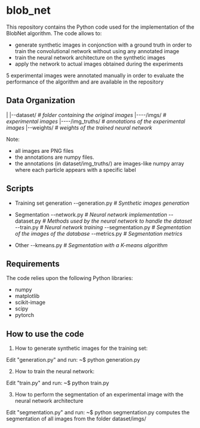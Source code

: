 # blob_net

This repository contains the Python code used for the implementation of the BlobNet algorithm. The code allows to:

- generate synthetic images in conjonction with a ground truth in order to train the convolutional network without using any annotated image
- train the neural network architecture on the synthetic images
- apply the network to actual images obtained during the experiments

5 experimental images were annotated manually in order to evaluate the performance of the algorithm and are available in the repository


Data Organization
-----------------
|
|--dataset/        *# folder containing the original images*
|----/imgs/        *# experimental images*
|----/img_truths/  *# annotations of the experimental images*
|--weights/        *# weights of the trained neural network*

Note:

- all images are PNG files
- the annotations are numpy files.
- the annotations (in dataset/img_truths/) are images-like numpy array where 
  each particle appears with a specific label


Scripts
-----------------

- Training set generation
--generation.py    *# Synthetic images generation*

- Segmentation
--network.py       *# Neural network implementation*
--dataset.py       *# Methods used by the neural network to handle the dataset*
--train.py         *# Neural network training*
--segmentation.py  *# Segmentation of the images of the database*
--metrics.py       *# Segmentation metrics*

- Other
--kmeans.py        *# Segmentation with a K-means algorithm*



Requirements
---------------------------
The code relies upon the following Python libraries:
- numpy
- matplotlib
- scikit-image
- scipy
- pytorch


How to use the code
-------------------

1. How to generate synthetic images for the training set:

Edit "generation.py" and run:
~$ python generation.py

2. How to train the neural network:

Edit "train.py" and run:
~$ python train.py

3. How to perform the segmentation of an experimental image with the 
neural network architecture

Edit "segmentation.py" and run:
~$ python segmentation.py
computes the segmentation of all images from the folder dataset/imgs/

